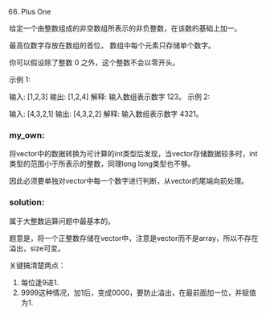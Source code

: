 066. Plus One

给定一个由整数组成的非空数组所表示的非负整数，在该数的基础上加一。

最高位数字存放在数组的首位， 数组中每个元素只存储单个数字。

你可以假设除了整数 0 之外，这个整数不会以零开头。

示例 1:

输入: [1,2,3]
输出: [1,2,4]
解释: 输入数组表示数字 123。
示例 2:

输入: [4,3,2,1]
输出: [4,3,2,2]
解释: 输入数组表示数字 4321。

### my_own:

 将vector中的数据转换为可计算的int类型后发现，当vector存储数据较多时，int类型的范围小于所表示的整数，同理long long类型也不够。
 
 因此必须要单独对vector中每一个数字进行判断，从vector的尾端向前处理。

 ### solution:

 属于大整数运算问题中最基本的。

题意是，将一个正整数存储在vector中，注意是vector而不是array，所以不存在溢出，size可变。

关键搞清楚两点：

1. 每位逢9进1.
2. 9999这种情况，加1后，变成0000，要防止溢出，在最前面加一位，并赋值为1.

